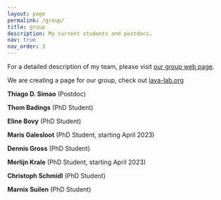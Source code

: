 ```yaml
---
layout: page
permalink: /group/
title: group
description: My current students and postdocs.
nav: true
nav_order: 3
---
```

For a detailed description of my team, please visit <a href="https://lava-lab.org/" target="_blank">our group web page</a>. 

We are creating a page for our group, check out <a href="https://lava-lab.org" target="_blank">lava-lab.org</a>

**Thiago D. Simao** (Postdoc)

**Thom Badings** (PhD Student)

**Eline Bovy** (PhD Student)

**Maris Galesloot** (PhD Student, starting April 2023)

**Dennis Gross** (PhD Student)

**Merlijn Krale** (PhD Student, starting April 2023)

**Christoph Schmidl** (PhD Student)

**Marnix Suilen** (PhD Student)
